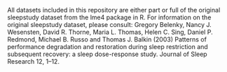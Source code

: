All datasets included in this repository are either part or full of the original sleepstudy dataset from the lme4 package in R.
For information on the original sleepstudy dataset, please consult:
Gregory Belenky, Nancy J. Wesensten, David R. Thorne, Maria L. Thomas, Helen C. Sing, Daniel P. Redmond, Michael B. Russo and Thomas J. Balkin (2003) Patterns of performance degradation and restoration during sleep restriction and subsequent recovery: a sleep dose-response study. Journal of Sleep Research 12, 1–12.
